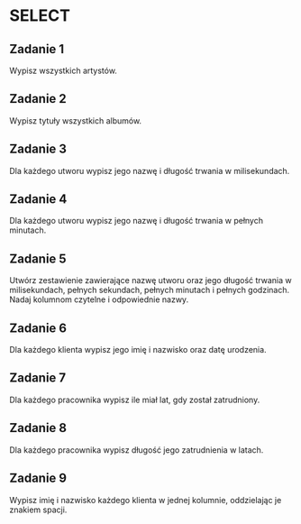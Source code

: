 # SELECT

## Zadanie 1

Wypisz wszystkich artystów.

## Zadanie 2

Wypisz tytuły wszystkich albumów.

## Zadanie 3

Dla każdego utworu wypisz jego nazwę i długość trwania w milisekundach.

## Zadanie 4

Dla każdego utworu wypisz jego nazwę i długość trwania w pełnych minutach.

## Zadanie 5

Utwórz zestawienie zawierające nazwę utworu oraz jego długość trwania w milisekundach, pełnych sekundach, pełnych minutach i pełnych godzinach. Nadaj kolumnom czytelne i odpowiednie nazwy.

## Zadanie 6

Dla każdego klienta wypisz jego imię i nazwisko oraz datę urodzenia.

## Zadanie 7

Dla każdego pracownika wypisz ile miał lat, gdy został zatrudniony.

## Zadanie 8

Dla każdego pracownika wypisz długość jego zatrudnienia w latach.

## Zadanie 9

Wypisz imię i nazwisko każdego klienta w jednej kolumnie, oddzielając je znakiem spacji.